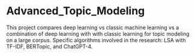 # Advanced_Topic_Modeling
This project compares deep learning vs classic machine learning vs a combination of deep learning with with classic learning for topic modeling on a large corpus. 
Specific algorithms involved in the research: LSA with TF-IDF, BERTopic, and ChatGPT-4.

